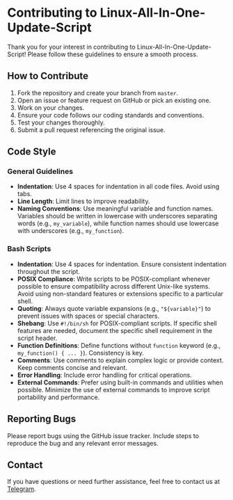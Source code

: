 # Contributing to Linux-All-In-One-Update-Script

Thank you for your interest in contributing to Linux-All-In-One-Update-Script!
Please follow these guidelines to ensure a smooth process.

## How to Contribute

1. Fork the repository and create your branch from `master`.
2. Open an issue or feature request on GitHub or pick an existing one.
3. Work on your changes.
4. Ensure your code follows our coding standards and conventions.
5. Test your changes thoroughly.
6. Submit a pull request referencing the original issue.

## Code Style

### General Guidelines

- **Indentation**: Use 4 spaces for indentation in all code files. Avoid using tabs.
- **Line Length**: Limit lines to improve readability.
- **Naming Conventions**: Use meaningful variable and function names. Variables should be written in lowercase with underscores separating words (e.g., `my_variable`), while function names should use lowercase with underscores (e.g., `my_function`).

### Bash Scripts

- **Indentation**: Use 4 spaces for indentation. Ensure consistent indentation throughout the script.
- **POSIX Compliance**: Write scripts to be POSIX-compliant whenever possible to ensure compatibility across different Unix-like systems. Avoid using non-standard features or extensions specific to a particular shell.
- **Quoting**: Always quote variable expansions (e.g., `"${variable}"`) to prevent issues with spaces or special characters.
- **Shebang**: Use `#!/bin/sh` for POSIX-compliant scripts. If specific shell features are needed, document the specific shell requirement in the script header.
- **Function Definitions**: Define functions without `function` keyword (e.g., `my_function() { ... }`). Consistency is key.
- **Comments**: Use comments to explain complex logic or provide context. Keep comments concise and relevant.
- **Error Handling**: Include error handling for critical operations.
- **External Commands**: Prefer using built-in commands and utilities when possible. Minimize the use of external commands to improve script portability and performance.

## Reporting Bugs

Please report bugs using the GitHub issue tracker. Include steps to reproduce the bug and
any relevant error messages.

## Contact

If you have questions or need further assistance, feel free to contact us at [Telegram](https://t.me/gvatsal60).
